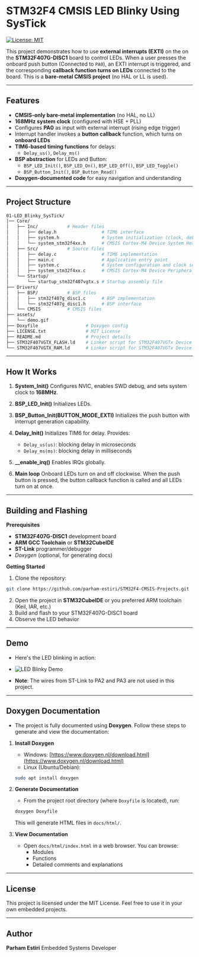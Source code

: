 # STM32F4 CMSIS LED Blinky Using SysTick

[![License: MIT](https://img.shields.io/badge/License-MIT-yellow.svg)](LICENSE)

This project demonstrates how to use **external interrupts (EXTI)** on the on the **STM32F407G-DISC1** board to control LEDs. When a user presses the onboard push button (Connected to `PA0`), an EXTI interrupt is triggered, and the corresponding **callback function turns on LEDs** connected to the board. This is a **bare-metal CMSIS project** (no HAL or LL is used).

---
## Features

- **CMSIS-only bare-metal implementation** (no HAL, no LL)
- **168MHz system clock** (configured with HSE + PLL)
- Configures **PA0** as input with external interrupt (rising edge trigger)
- Interrupt handler invokes a **button callback** function, which turns on **onboard LEDs**
- **TIM6-based timing functions** for delays:
  - `Delay_us()`, `Delay_ms()`
- **BSP abstraction** for LEDs and Button:
  - `BSP_LED_Init()`, `BSP_LED_On()`, `BSP_LED_Off()`, `BSP_LED_Toggle()`
  - `BSP_Button_Init()`, `BSP_Button_Read()`
- **Doxygen-documented code** for easy navigation and understanding

---
## Project Structure

```bash
01-LED_Blinky_SysTick/
│── Core/
│   ├── Inc/           # Header files
│   │   ├── delay.h                 # TIM6 interface
│   │   ├── system.h                # System initialization (clock, debug, NVIC)
│   │   └── system_stm32f4xx.h      # CMSIS Cortex-M4 Device System Header File for STM32F4xx devices
│   ├── Src/           # Source files
│   │   ├── delay.c                 # TIM6 implementation
│   │   ├── main.c                  # Application entry point
│   │   ├── system.c                # System configuration and clock setup
│   │   ├── system_stm32f4xx.c      # CMSIS Cortex-M4 Device Peripheral Access Layer System Source File
│   └── Startup/
│       └── startup_stm32f407vgtx.s # Startup assembly file    
├── Drivers/
│   ├── BSP/           # BSP files
│   │   ├── stm32f407g_disc1.c      # BSP implementation
│   │   └── stm32f407g_disc1.h      # BSP interface
│   └── CMSIS          # CMSIS files
├── assets/
│   └── demo.gif
├── Doxyfile                  # Doxygen config
├── LICENSE.txt               # MIT License
├── README.md                 # Project details
├── STM32F407VGTX_FLASH.ld    # Linker script for STM32F407VGTx Device from STM32F4 series
└── STM32F407VGTX_RAM.ld      # Linker script for STM32F407VGTx Device from STM32F4 series
```
---
## How It Works

1. **System_Init()**
   Configures NVIC, enables SWD debug, and sets system clock to **168MHz**.

2. **BSP_LED_Init()**
   Initializes LEDs.

3. **BSP_Button_Init(BUTTON_MODE_EXTI)**
   Initializes the push button with interrupt generation capability.

4. **Delay_Init()**
   Initializes TIM6 for delay. Provides:
     - `Delay_us(us)`: blocking delay in microseconds
     - `Delay_ms(ms)`: blocking delay in milliseconds

5. **__enable_irq()**
   Enables IRQs globally.

6. **Main loop**
   Onboard LEDs turn on and off clockwise. When the push button is pressed, the button callback function is called and all LEDs turn on at once.

---
## Building and Flashing
**Prerequisites**
  - **STM32F407G-DISC1** development board
  - **ARM GCC Toolchain** or **STM32CubeIDE**
  - **ST-Link** programmer/debugger
  - *Doxygen* (optional, for generating docs)

**Getting Started**
1. Clone the repository:
```bash
git clone https://github.com/parham-estiri/STM32F4-CMSIS-Projects.git
```
2. Open the project in **STM32CubeIDE** or you preferred ARM toolchain (Keil, IAR, etc.)
3. Build and flash to your STM32F407G-DISC1 board
4. Observe the LED behavior
---
## Demo
- Here's the LED blinking in action:

- ![LED Blinky Demo](assets/demo.gif)

- **Note**: The wires from ST-Link to PA2 and PA3 are not used in this project.

---
## Doxygen Documentation
- The project is fully documented using **Doxygen**. Follow these steps to generate and view the documentation:
1. **Install Doxygen**
    - Windows: [https://www.doxygen.nl/download.html](https://www.doxygen.nl/download.html)
    - Linux (Ubuntu/Debian):
    ```bash
    sudo apt install doxygen
    ```

2. **Generate Documentation**
    - From the project root directory (where `Doxyfile` is located), run:
    ```bash
    doxygen Doxyfile
    ```
    This will generate HTML files in `docs/html/`.

3. **View Documentation**
    - Open `docs/html/index.html` in a web browser. You can browse:
      - Modules
      - Functions
      - Detailed comments and explanations

---
## License
This project is licensed under the MIT License.
Feel free to use it in your own embedded projects.

---
## Author
**Parham Estiri**
Embedded Systems Developer